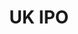 ---
layout: default
description: Snapshots of British patent/SPC applications received and subsequently
  published by the Intellectual Property Office.
doi: ' '
record_creation_timestamp: 09/02/2021, 09:58:24
shortname: uk_ipo
title: UK IPO
location: https://www.gov.uk/government/publications/ipo-patent-data
uuid: 5d387b72-6d6c-4479-8626-e9a1a9b693f7
---